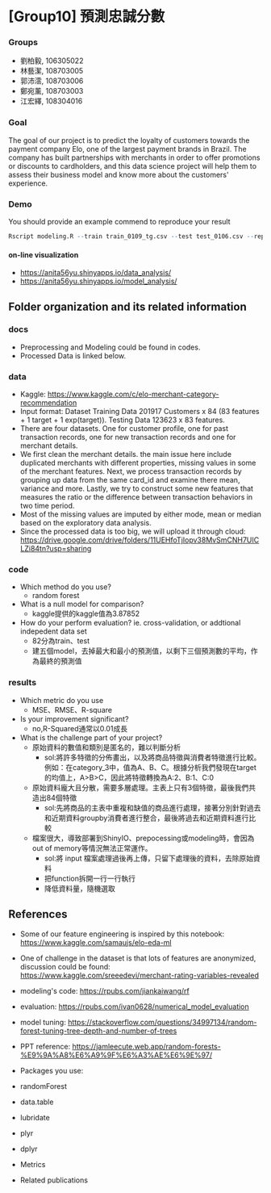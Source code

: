 # [Group10] 預測忠誠分數

### Groups
* 劉柏毅, 106305022
* 林藝潔, 108703005
* 郭沛澐, 108703006
* 鄭宛薰, 108703003
* 江宏繹, 108304016

### Goal
The goal of our project is to predict the loyalty of customers towards the payment company Elo, one of the largest payment brands in Brazil. The company has built partnerships with merchants in order to offer promotions or discounts to cardholders, and this data science project will help them to assess their business model and know more about the customers' experience.

### Demo 
You should provide an example commend to reproduce your result
```R
Rscript modeling.R --train train_0109_tg.csv --test test_0106.csv --report performance.csv --predict predict.csv
```


#### on-line visualization
* https://anita56yu.shinyapps.io/data_analysis/
* https://anita56yu.shinyapps.io/model_analysis/

## Folder organization and its related information

### docs
* Preprocessing and Modeling could be found in codes.
* Processed Data is linked below.

### data

* Kaggle: https://www.kaggle.com/c/elo-merchant-category-recommendation
* Input format: Dataset Training Data 201917 Customers x 84 (83 features + 1 target + 1 exp(target)). Testing Data 123623 x 83 features.
* There are four datasets. One for customer profile, one for past transaction records, one for new transaction records and one for merchant details.
* We first clean the merchant details. the main issue here include duplicated merchants with different properties, missing values in some of the merchant features. Next, we process transaction records by grouping up data from the same card_id and examine there mean, variance and more. Lastly, we try to construct some new features that measures the ratio or the difference between transaction behaviors in two time period.
* Most of the missing values are imputed by either mode, mean or median based on the exploratory data analysis.
* Since the processed data is too big, we will upload it through cloud: https://drive.google.com/drive/folders/11UEHfoTjIopv38MvSmCNH7UICLZi84tn?usp=sharing


### code

* Which method do you use?
  * random forest
* What is a null model for comparison?
  * kaggle提供的kaggle值為3.87852
* How do your perform evaluation? ie. cross-validation, or addtional indepedent data set
  * 82分為train、test
  * 建五個model，去掉最大和最小的預測值，以剩下三個預測數的平均，作為最終的預測值

### results

* Which metric do you use 
  * MSE、RMSE、R-square
* Is your improvement significant?
  * no,R-Squared通常以0.01成長
* What is the challenge part of your project?
  * 原始資料的數值和類別是匿名的，難以判斷分析
    * sol:將許多特徵的分佈畫出，以及將商品特徵與消費者特徵進行比較。例如：在category_3中，值為A、B、C。根據分析我們發現在target的均值上，A>B>C，因此將特徵轉換為A:2、B:1、C:0
  * 原始資料龐大且分散，需要多層處理。主表上只有3個特徵，最後我們共造出84個特徵
    * sol:先將商品的主表中重複和缺值的商品進行處理，接著分別針對過去和近期資料groupby消費者進行整合，最後將過去和近期資料進行比較
  * 檔案很大，導致部署到ShinyIO、prepocessing或modeling時，會因為out of memory等情況無法正常運作。
    * sol:將 input 檔案處理過後再上傳，只留下處理後的資料，去除原始資料
    * 把function拆開一行一行執行
    * 降低資料量，隨機選取


## References
* Some of our feature engineering is inspired by this notebook: https://www.kaggle.com/samaujs/elo-eda-ml
* One of challenge in the dataset is that lots of features are anonymized, discussion could be found: https://www.kaggle.com/sreeedevi/merchant-rating-variables-revealed
* modeling's code: https://rpubs.com/jiankaiwang/rf
* evaluation: https://rpubs.com/ivan0628/numerical_model_evaluation
* model tuning: https://stackoverflow.com/questions/34997134/random-forest-tuning-tree-depth-and-number-of-trees
* PPT reference: https://jamleecute.web.app/random-forests-%E9%9A%A8%E6%A9%9F%E6%A3%AE%E6%9E%97/ 

* Packages you use:
 * randomForest
 * data.table
 * lubridate
 * plyr
 * dplyr
 * Metrics

* Related publications
